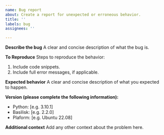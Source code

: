 ```yaml
---
name: Bug report
about: Create a report for unexpected or erroneous behavior.
title: ''
labels: bug
assignees: ''

---
```


**Describe the bug**
A clear and concise description of what the bug is.

**To Reproduce**
Steps to reproduce the behavior:
1. Include code snippets.
2. Include full error messages, if applicable.

**Expected behavior**
A clear and concise description of what you expected to happen.

**Version (please complete the following information):**
 - Python: [e.g. 3.10.1]
-  Basilisk: [e.g. 2.2.0]
 - Plaform: [e.g. Ubuntu 22.08]

**Additional context**
Add any other context about the problem here.
